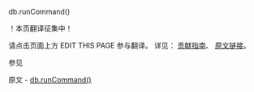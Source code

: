  db.runCommand()

 ！本页翻译征集中！

请点击页面上方 EDIT THIS PAGE 参与翻译。
详见：
[贡献指南]( https://github.com/whaleal/MongoDB-Manual-zh/blob/master/CONTRIBUTING.md )、
[原文链接](  https://docs.mongodb.com/manual/reference/method/db.runCommand/  )。

 参见

原文 - [db.runCommand()]( https://docs.mongodb.com/manual/reference/method/db.runCommand/ )

